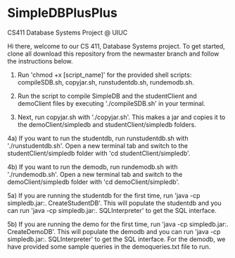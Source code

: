 # SimpleDBPlusPlus
CS411 Database Systems Project @ UIUC

Hi there, welcome to our CS 411, Database Systems project. To get started, clone all download this repository from the newmaster branch and follow the instructions below.

1) 	Run 'chmod +x [script_name]' for the provided shell scripts: compileSDB.sh, copyjar.sh, runstudentdb.sh, rundemodb.sh.

2) 	Run the script to compile SimpleDB and the studentClient and demoClient files by executing './compileSDB.sh' in your terminal.

3)	Next, run copyjar.sh with './copyjar.sh'. This makes a jar and copies it to the demoClient/simpledb and studentClient/simpledb folders.

4a)	If you want to run the studentdb, run runstudentdb.sh with './runstudentdb.sh'. Open a new terminal tab and switch to the studentClient/simpledb folder with 'cd studentClient/simpledb'.
	
4b)	If you want to run the demodb, run rundemodb.sh with './rundemodb.sh'. Open a new terminal tab and switch to the demoClient/simpledb folder with 'cd demoClient/simpledb'.

5a)	If you are running the studentdb for the first time, run 'java -cp simpledb.jar:. CreateStudentDB'. This will populate the studentdb and you can run 'java -cp simpledb.jar:. SQLInterpreter' to get the SQL interface.

5b)	If you are running the demo for the first time, run 'java -cp simpledb.jar:. CreateDemoDB'. This will populate the demodb and you can run 'java -cp simpledb.jar:. SQLInterpreter' to get the SQL interface. For the demodb, we have provided some sample queries in the demoqueries.txt file to run.